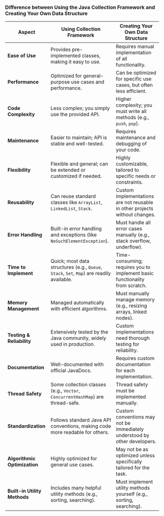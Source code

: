 ### Difference between Using the Java Collection Framework and Creating Your Own Data Structure

| **Aspect**                          | **Using Collection Framework**                                   | **Creating Your Own Data Structure**                              |
|-------------------------------------|------------------------------------------------------------------|-------------------------------------------------------------------|
| **Ease of Use**                     | Provides pre-implemented classes, making it easy to use.         | Requires manual implementation of all functionality.              |
| **Performance**                     | Optimized for general-purpose use cases and performance.          | Can be optimized for specific use cases, but often less efficient. |
| **Code Complexity**                 | Less complex; you simply use the provided API.                   | Higher complexity; you must write all methods (e.g., `push`, `pop`).|
| **Maintenance**                     | Easier to maintain; API is stable and well-tested.                | Requires maintenance and debugging of your code.                   |
| **Flexibility**                     | Flexible and general; can be extended or customized if needed.    | Highly customizable, tailored to specific needs or constraints.    |
| **Reusability**                     | Can reuse standard classes like `ArrayList`, `LinkedList`, `Stack`. | Custom implementations are not reusable in other projects without changes. |
| **Error Handling**                  | Built-in error handling and exceptions (like `NoSuchElementException`). | Must handle all error cases manually (e.g., stack overflow, underflow). |
| **Time to Implement**               | Quick; most data structures (e.g., `Queue`, `Stack`, `Set`, `Map`) are readily available. | Time-consuming; requires you to implement basic functionality from scratch. |
| **Memory Management**               | Managed automatically with efficient algorithms.                  | Must manually manage memory (e.g., resizing arrays, linked nodes). |
| **Testing & Reliability**           | Extensively tested by the Java community, widely used in production. | Custom implementations need thorough testing for reliability.     |
| **Documentation**                   | Well-documented with official JavaDocs.                           | Requires custom documentation for each implementation.            |
| **Thread Safety**                   | Some collection classes (e.g., `Vector`, `ConcurrentHashMap`) are thread-safe. | Thread safety must be implemented manually.                        |
| **Standardization**                 | Follows standard Java API conventions, making code more readable for others. | Custom conventions may not be immediately understood by other developers. |
| **Algorithmic Optimization**        | Highly optimized for general use cases.                           | May not be as optimized unless specifically tailored for the task. |
| **Built-in Utility Methods**        | Includes many helpful utility methods (e.g., sorting, searching).  | Must implement utility methods yourself (e.g., sorting, searching).|